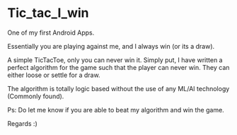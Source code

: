 # Tic_tac_I_win

One of my first Android Apps.

Essentially you are playing against me, and I always win (or its a draw).

A simple TicTacToe, only you can never win it. 
Simply put, I have written a perfect algorithm for the game such that the player can never win. They can either loose or settle for a draw.

The algorithm is totally logic based without the use of any ML/AI technology (Commonly found).

Ps: Do let me know if you are able to beat my algorithm and win the game.

Regards
:)
